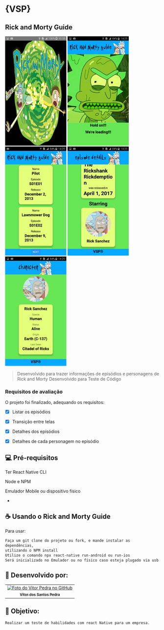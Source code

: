 # {VSP}
## Rick and Morty Guide

<img src="./TesteReactNative/screenshot1.png" alt="Imagem tela inicial" style="width:200px;">
<img src="./TesteReactNative/screenshot2.png" alt="Imagem tela de descrição" style="width:200px;">
<img src="./TesteReactNative/screenshot3.png" alt="Imagem descrição personagem" style="width:200px;">
<img src="./TesteReactNative/screenshot4.png" alt="Imagem descrição personagem" style="width:200px;">
<img src="./TesteReactNative/screenshot5.png" alt="Imagem descrição personagem" style="width:200px;">



> Desenvolvido para trazer informações de episódios e personagens de Rick and Morty 
> Desenvolvido para Teste de Código
### Requisitos de avaliação

O projeto foi finalizado, adequando os requisitos:

- [x] Listar os episódios
- [x] Transição entre telas
- [x] Detalhes dos episódios
- [x] Detalhes de cada personagem no episódio




## 💻 Pré-requisitos


  Ter React Native CLI
  
  Node e NPM 
  
  Emulador Mobile ou dispositivo físico
  
 -



## ☕ Usando o Rick and Morty Guide

Para usar:

```
Faça um git clone do projeto ou fork, e mande instalar as dependências,
utilizando o NPM install
Utilize o comando npx react-native run-android ou run-ios
Será inicializado no Emulador ou no físico caso esteja plugado via usb
```




## 🤝 Desenvolvido por:

<table>
  <tr>
    <td align="center">
      <a href="#">
        <img src="https://pt.gravatar.com/avatar/f0a681d3c89a0d7051ad5519d053b9e3" width="100px;" alt="Foto do Vitor Pedra no GitHub"/><br>
        <sub>
          <b>Vitor dos Santos Pedra</b>
        </sub>
      </a>
    </td>
  </tr>
</table>



## 🤝 Objetivo:

```
Realizar um teste de habilidades com react Native para um empresa.
```
